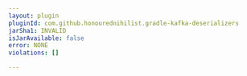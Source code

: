 ```yaml
---
layout: plugin
pluginId: com.github.honourednihilist.gradle-kafka-deserializers
jarSha1: INVALID
isJarAvailable: false
error: NONE
violations: []

---
```

